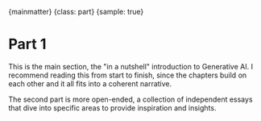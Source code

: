 {mainmatter}
{class: part}
{sample: true}

# Part 1

This is the main section, the "in a nutshell" introduction to Generative AI. I recommend reading this from start to finish, since the chapters build on each other and it all fits into a coherent narrative.

The second part is more open-ended, a collection of independent essays that dive into specific areas to provide inspiration and insights.
